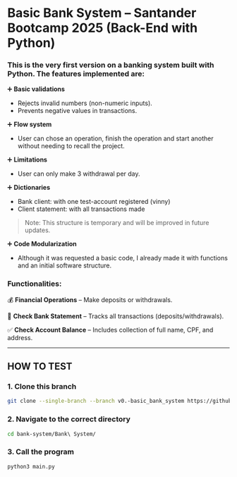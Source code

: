 # Basic Bank System – Santander Bootcamp 2025 (Back-End with Python)

### This is the very first version on a banking system built with Python. The features implemented are:

➕ **Basic validations**
- Rejects invalid numbers (non-numeric inputs).
- Prevents negative values in transactions.

➕ **Flow system**
- User can chose an operation, finish the operation and start another without needing to recall the project.

➕ **Limitations**
- User can only make 3 withdrawal per day.

➕ **Dictionaries**
- Bank client: with one test-account registered (vinny)
- Client statement: with all transactions made
> Note: This structure is temporary and will be improved in future updates.

➕ **Code Modularization**
- Although it was requested a basic code, I already made it with functions and an initial software structure.

### Functionalities:
💰 **Financial Operations** – Make deposits or withdrawals.

📜 **Check Bank Statement** – Tracks all transactions (deposits/withdrawals).

✅ **Check Account Balance** – Includes collection of full name, CPF, and address.

---

## HOW TO TEST

### 1. Clone this branch
```bash
git clone --single-branch --branch v0.-basic_bank_system https://github.com/vgomes-p/bank-system.git
```

### 2. Navigate to the correct directory
```bash
cd bank-system/Bank\ System/
```

### 3. Call the program
```bash
python3 main.py
```
